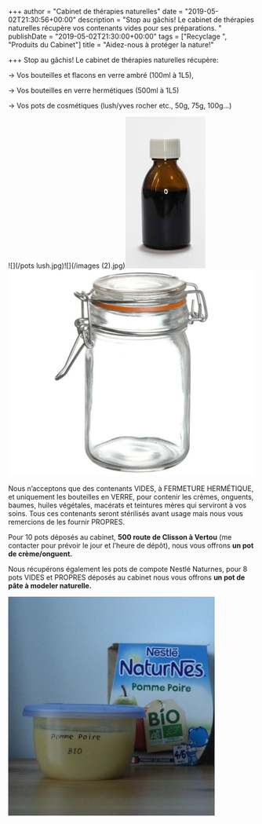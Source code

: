 +++
author = "Cabinet de thérapies naturelles"
date = "2019-05-02T21:30:56+00:00"
description = "Stop au gâchis! Le cabinet de thérapies naturelles récupère vos contenants vides pour ses préparations. "
publishDate = "2019-05-02T21:30:00+00:00"
tags = ["Recyclage ", "Produits du Cabinet"]
title = "Aidez-nous à protéger la nature!"

+++
Stop au gâchis! Le cabinet de thérapies naturelles récupère:

\-> Vos bouteilles et flacons en verre ambré (100ml à 1L5),

\-> Vos bouteilles en verre hermétiques (500ml à 1L5)

\-> Vos pots de cosmétiques (lush/yves rocher etc., 50g, 75g, 100g…)

![](/pots lush.jpg)![](/images (2).jpg)![](/images.jpg)![](/bocal_pot_en_verre_herm_tique_anneau_en_silicone_ideal_yaourt_pas_cher_1000.jpg)

Nous n’acceptons que des contenants VIDES, à FERMETURE HERMÉTIQUE, et uniquement les bouteilles en VERRE, pour contenir les crèmes, onguents, baumes, huiles végétales, macérats et teintures mères qui serviront à vos soins. Tous ces contenants seront stérilisés avant usage mais nous vous remercions de les fournir PROPRES.

Pour 10 pots déposés au cabinet, **500 route de Clisson à Vertou** (me contacter pour prévoir le jour et l’heure de dépôt), nous vous offrons **un pot de crème/onguent.**

Nous récupérons également les pots de compote Nestlé Naturnes, pour 8 pots VIDES et PROPRES déposés au cabinet nous vous offrons **un pot de pâte à modeler naturelle.**

![](/ob_491864_nestle-naturnes-compotes-bio-sans-sucr.jpg)